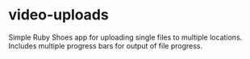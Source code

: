 # video-uploads

Simple Ruby Shoes app for uploading single files to multiple locations. Includes multiple progress bars for output of file progress.
